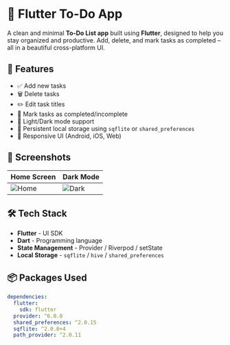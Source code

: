 # 📝 Flutter To-Do App

A clean and minimal **To-Do List app** built using **Flutter**, designed to help you stay organized and productive. Add, delete, and mark tasks as completed – all in a beautiful cross-platform UI.

## 🚀 Features

- ✅ Add new tasks
- 🗑️ Delete tasks
- ✏️ Edit task titles
- 📌 Mark tasks as completed/incomplete
- 🌙 Light/Dark mode support
- 💾 Persistent local storage using `sqflite` or `shared_preferences`
- 📱 Responsive UI (Android, iOS, Web)

## 📸 Screenshots

| Home Screen | Dark Mode |
|------------|------------|
| ![Home](screenshots/home.png) | ![Dark](screenshots/dark.png) |

## 🛠️ Tech Stack

- **Flutter** - UI SDK
- **Dart** - Programming language
- **State Management** - Provider / Riverpod / setState
- **Local Storage** - `sqflite` / `hive` / `shared_preferences`

## 📦 Packages Used

```yaml
dependencies:
  flutter:
    sdk: flutter
  provider: ^6.0.0
  shared_preferences: ^2.0.15
  sqflite: ^2.0.0+4
  path_provider: ^2.0.11
